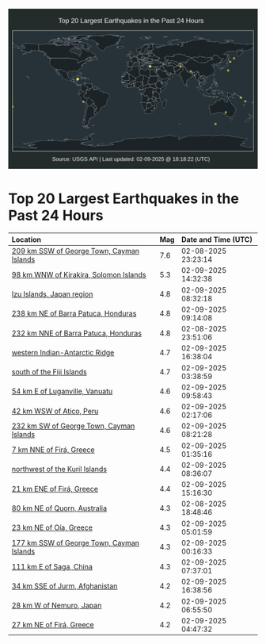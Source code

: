![Map](./map.png)

# Top 20 Largest Earthquakes in the Past 24 Hours

| Location | Mag | Date and Time (UTC) |
|:---|:---|:---|
| [209 km SSW of George Town, Cayman Islands](https://earthquake.usgs.gov/earthquakes/eventpage/us7000pcdl) | 7.6 | 02-08-2025 23:23:14 |
| [98 km WNW of Kirakira, Solomon Islands](https://earthquake.usgs.gov/earthquakes/eventpage/us7000pche) | 5.3 | 02-09-2025 14:32:38 |
| [Izu Islands, Japan region](https://earthquake.usgs.gov/earthquakes/eventpage/us7000pcgk) | 4.8 | 02-09-2025 08:32:18 |
| [238 km NE of Barra Patuca, Honduras](https://earthquake.usgs.gov/earthquakes/eventpage/us7000pcgn) | 4.8 | 02-09-2025 09:14:08 |
| [232 km NNE of Barra Patuca, Honduras](https://earthquake.usgs.gov/earthquakes/eventpage/us7000pcdu) | 4.8 | 02-08-2025 23:51:06 |
| [western Indian-Antarctic Ridge](https://earthquake.usgs.gov/earthquakes/eventpage/us7000pchw) | 4.7 | 02-09-2025 16:38:04 |
| [south of the Fiji Islands](https://earthquake.usgs.gov/earthquakes/eventpage/us7000pcf1) | 4.7 | 02-09-2025 03:38:59 |
| [54 km E of Luganville, Vanuatu](https://earthquake.usgs.gov/earthquakes/eventpage/us7000pcgw) | 4.6 | 02-09-2025 09:58:43 |
| [42 km WSW of Atico, Peru](https://earthquake.usgs.gov/earthquakes/eventpage/us7000pcec) | 4.6 | 02-09-2025 02:17:06 |
| [232 km SW of George Town, Cayman Islands](https://earthquake.usgs.gov/earthquakes/eventpage/us7000pcgc) | 4.6 | 02-09-2025 08:21:28 |
| [7 km NNE of Firá, Greece](https://earthquake.usgs.gov/earthquakes/eventpage/us7000pce5) | 4.5 | 02-09-2025 01:35:16 |
| [northwest of the Kuril Islands](https://earthquake.usgs.gov/earthquakes/eventpage/us7000pcgj) | 4.4 | 02-09-2025 08:36:07 |
| [21 km ENE of Firá, Greece](https://earthquake.usgs.gov/earthquakes/eventpage/us7000pchj) | 4.4 | 02-09-2025 15:16:30 |
| [80 km NE of Quorn, Australia](https://earthquake.usgs.gov/earthquakes/eventpage/us7000pccz) | 4.3 | 02-08-2025 18:48:46 |
| [23 km NE of Oía, Greece](https://earthquake.usgs.gov/earthquakes/eventpage/us7000pcfe) | 4.3 | 02-09-2025 05:01:59 |
| [177 km SSW of George Town, Cayman Islands](https://earthquake.usgs.gov/earthquakes/eventpage/us7000pcdw) | 4.3 | 02-09-2025 00:16:33 |
| [111 km E of Saga, China](https://earthquake.usgs.gov/earthquakes/eventpage/us7000pcg9) | 4.3 | 02-09-2025 07:37:01 |
| [34 km SSE of Jurm, Afghanistan](https://earthquake.usgs.gov/earthquakes/eventpage/us7000pchv) | 4.2 | 02-09-2025 16:38:56 |
| [28 km W of Nemuro, Japan](https://earthquake.usgs.gov/earthquakes/eventpage/us7000pcg1) | 4.2 | 02-09-2025 06:55:50 |
| [27 km NE of Firá, Greece](https://earthquake.usgs.gov/earthquakes/eventpage/us7000pcf7) | 4.2 | 02-09-2025 04:47:32 |
